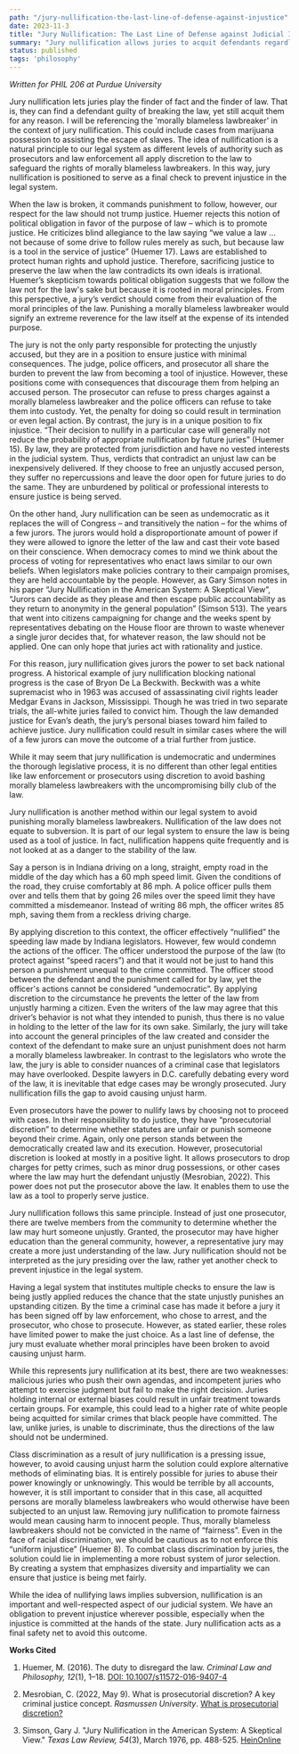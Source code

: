 ```yaml
---
path: "/jury-nullification-the-last-line-of-defense-against-injustice"
date: 2023-11-3
title: "Jury Nullification: The Last Line of Defense against Judicial Injustice"
summary: "Jury nullification allows juries to acquit defendants regardless of whether the defendant has actually broken the law. Here, I explain why this is a benefical & natural principle of our legal system. Written for PHIL 206 at Purdue"
status: published
tags: 'philosophy'
---
```


*Written for PHIL 206 at Purdue University*

Jury nullification lets juries play the finder of fact and the finder of law. That is, they can find a defendant guilty of breaking the law, yet still acquit them for any reason. I will be referencing the  'morally blameless lawbreaker' in the context of jury nullification. This could include cases from marijuana possession to assisting the escape of slaves. The idea of nullification is a natural principle to our legal system as different levels of authority such as prosecutors and law enforcement all apply discretion to the law to safeguard the rights of morally blameless lawbreakers. In this way, jury nullification is positioned to serve as a final check to prevent injustice in the legal system. 

When the law is broken, it commands punishment to follow, however, our respect for the law should not trump justice. Huemer rejects this notion of political obligation in favor of the purpose of law – which is to promote justice. He criticizes blind allegiance to the law saying “we value a law … not because of some drive to follow rules merely as such, but because law is a tool in the service of justice” (Huemer 17). Laws are established to protect human rights and uphold justice. Therefore, sacrificing justice to preserve the law when the law contradicts its own ideals is irrational. Huemer’s skepticism towards political obligation suggests that we follow the law not for the law's sake but because it is rooted in moral principles. From this perspective, a jury’s verdict should come from their evaluation of the moral principles of the law. Punishing a morally blameless lawbreaker would signify an extreme reverence for the law itself at the expense of its intended purpose.

The jury is not the only party responsible for protecting the unjustly accused, but they are in a position to ensure justice with minimal consequences. The judge, police officers, and prosecutor all share the burden to prevent the law from becoming a tool of injustice. However, these positions come with consequences that discourage them from helping an accused person. The prosecutor can refuse to press charges against a morally blameless lawbreaker and the police officers can refuse to take them into custody. Yet, the penalty for doing so could result in termination or even legal action. By contrast, the jury is in a unique position to fix injustice. “Their decision to nullify in a particular case will generally not reduce the probability of appropriate nullification by future juries” (Huemer 15).  By law, they are protected from jurisdiction and have no vested interests in the judicial system. Thus, verdicts that contradict an unjust law can be inexpensively delivered. If they choose to free an unjustly accused person, they suffer no repercussions and leave the door open for future juries to do the same. They are unburdened by political or professional interests to ensure justice is being served.

On the other hand, Jury nullification can be seen as undemocratic as it replaces the will of Congress – and transitively the nation – for the whims of a few jurors. The jurors would hold a disproportionate amount of power if they were allowed to ignore the letter of the law and cast their vote based on their conscience. When democracy comes to mind we think about the process of voting for representatives who enact laws similar to our own beliefs. When legislators make policies contrary to their campaign promises, they are held accountable by the people. However, as Gary Simson notes in his paper “Jury Nullification in the American System: A Skeptical View”, “Jurors can decide as they please and then escape public accountability as they return to anonymity in the general population” (Simson 513). The years that went into citizens campaigning for change and the weeks spent by representatives debating on the House floor are thrown to waste whenever a single juror decides that, for whatever reason, the law should not be applied. One can only hope that juries act with rationality and justice. 

For this reason, jury nullification gives jurors the power to set back national progress. A historical example of jury nullification blocking national progress is the case of Bryon De La Beckwith. Beckwith was a white supremacist who in 1963 was accused of assassinating civil rights leader Medgar Evans in Jackson, Mississippi. Though he was tried in two separate trials, the all-white juries failed to convict him. Though the law demanded justice for Evan’s death, the jury’s personal biases toward him failed to achieve justice. Jury nullification could result in similar cases where the will of a few jurors can move the outcome of a trial further from justice. 

While it may seem that jury nullification is undemocratic and undermines the thorough legislative process, it is no different than other legal entities like law enforcement or prosecutors using discretion to avoid bashing morally blameless lawbreakers with the uncompromising billy club of the law. 

Jury nullification is another method within our legal system to avoid punishing morally blameless lawbreakers. Nullification of the law does not equate to subversion. It is part of our legal system to ensure the law is being used as a tool of justice. In fact, nullification happens quite frequently and is not looked at as a danger to the stability of the law. 

Say a person is in Indiana driving on a long, straight, empty road in the middle of the day which has a 60 mph speed limit. Given the conditions of the road, they cruise comfortably at 86 mph. A police officer pulls them over and tells them that by going 26 miles over the speed limit they have committed a misdemeanor. Instead of writing 86 mph, the officer writes 85 mph, saving them from a reckless driving charge. 

By applying discretion to this context, the officer effectively “nullified” the speeding law made by Indiana legislators. However, few would condemn the actions of the officer. The officer understood the purpose of the law (to protect against “speed racers”) and that it would not be just to hand this person a punishment unequal to the crime committed. The officer stood between the defendant and the punishment called for by law, yet the officer's actions cannot be considered “undemocratic”. By applying discretion to the circumstance he prevents the letter of the law from unjustly harming a citizen.  Even the writers of the law may agree that this driver’s behavior is not what they intended to punish, thus there is no value in holding to the letter of the law for its own sake. Similarly, the jury will take into account the general principles of the law created and consider the context of the defendant to make sure an unjust punishment does not harm a morally blameless lawbreaker. In contrast to the legislators who wrote the law, the jury is able to consider nuances of a criminal case that legislators may have overlooked. Despite lawyers in D.C. carefully debating every word of the law, it is inevitable that edge cases may be wrongly prosecuted. Jury nullification fills the gap to avoid causing unjust harm.

Even prosecutors have the power to nullify laws by choosing not to proceed with cases. In their responsibility to do justice, they have “prosecutorial discretion” to determine whether statutes are unfair or punish someone beyond their crime. Again, only one person stands between the democratically created law and its execution. However, prosecutorial discretion is looked at mostly in a positive light. It allows prosecutors to drop charges for petty crimes, such as minor drug possessions, or other cases where the law may hurt the defendant unjustly (Mesrobian, 2022). This power does not put the prosecutor above the law. It enables them to use the law as a tool to properly serve justice. 

Jury nullification follows this same principle. Instead of just one prosecutor, there are twelve members from the community to determine whether the law may hurt someone unjustly. Granted, the prosecutor may have higher education than the general community, however, a representative jury may create a more just understanding of the law. Jury nullification should not be interpreted as the jury presiding over the law, rather yet another check to prevent injustice in the legal system.

Having a legal system that institutes multiple checks to ensure the law is being justly applied reduces the chance that the state unjustly punishes an upstanding citizen. By the time a criminal case has made it before a jury it has been signed off by law enforcement, who chose to arrest, and the prosecutor, who chose to prosecute. However, as stated earlier, these roles have limited power to make the just choice. As a last line of defense, the jury must evaluate whether moral principles have been broken to avoid causing unjust harm.

While this represents jury nullification at its best, there are two weaknesses: malicious juries who push their own agendas, and incompetent juries who attempt to exercise judgment but fail to make the right decision. 
Juries holding internal or external biases could result in unfair treatment towards certain groups. For example, this could lead to a higher rate of white people being acquitted for similar crimes that black people have committed. The law, unlike juries, is unable to discriminate, thus the directions of the law should not be undermined.

Class discrimination as a result of jury nullification is a pressing issue, however, to avoid causing unjust harm the solution could explore alternative methods of eliminating bias. It is entirely possible for juries to abuse their power knowingly or unknowingly. This would be terrible by all accounts, however, it is still important to consider that in this case, all acquitted persons are morally blameless lawbreakers who would otherwise have been subjected to an unjust law. Removing jury nullification to promote fairness would mean causing harm to innocent people. Thus, morally blameless lawbreakers should not be convicted in the name of “fairness”. Even in the face of racial discrimination, we should be cautious as to not enforce this “uniform injustice” (Huemer 8). To combat class discrimination by juries, the solution could lie in implementing a more robust system of juror selection. By creating a system that emphasizes diversity and impartiality we can ensure that justice is being met fairly. 

While the idea of nullifying laws implies subversion, nullification is an important and well-respected aspect of our judicial system. We have an obligation to prevent injustice wherever possible, especially when the injustice is committed at the hands of the state. Jury nullification acts as a final safety net to avoid this outcome. 

**Works Cited**

1. Huemer, M. (2016). The duty to disregard the law. *Criminal Law and Philosophy, 12*(1), 1–18. [DOI: 10.1007/s11572-016-9407-4](https://doi.org/10.1007/s11572-016-9407-4)

2. Mesrobian, C. (2022, May 9). What is prosecutorial discretion? A key criminal justice concept. *Rasmussen University*. [What is prosecutorial discretion?](https://www.rasmussen.edu/degrees/justice-studies/blog/what-is-prosecutorial-discretion/)

3. Simson, Gary J. "Jury Nullification in the American System: A Skeptical View." *Texas Law Review, 54*(3), March 1976, pp. 488-525. [HeinOnline](https://heinonline.org/)

